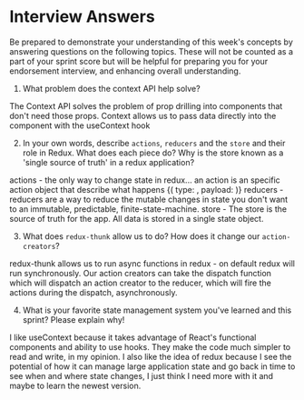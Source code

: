 # Interview Answers

Be prepared to demonstrate your understanding of this week's concepts by answering questions on the following topics. These will not be counted as a part of your sprint score but will be helpful for preparing you for your endorsement interview, and enhancing overall understanding.

1. What problem does the context API help solve?

The Context API solves the problem of prop drilling into components that don't need those props. Context allows us to pass data directly into the component with the useContext hook

2. In your own words, describe `actions`, `reducers` and the `store` and their role in Redux. What does each piece do? Why is the store known as a 'single source of truth' in a redux application?

actions - the only way to change state in redux... an action is an specific action object that describe what happens {( type: , payload: )}
reducers - reducers are a way to reduce the mutable changes in state you don't want to an immutable, predictable, finite-state-machine.
store - The store is the source of truth for the app. All data is stored in a single state object.

3. What does `redux-thunk` allow us to do? How does it change our `action-creators`?

redux-thunk allows us to run async functions in redux - on default redux will run synchronously. Our action creators can take the dispatch function which will dispatch an action creator to the reducer, which will fire the actions during the dispatch, asynchronously.

4. What is your favorite state management system you've learned and this sprint? Please explain why!

I like useContext because it takes advantage of React's functional components and ability to use hooks. They make the code much simpler to read and write, in my opinion. I also like the idea of redux because I see the potential of how it can manage large application state and go back in time to see when and where state changes, I just think I need more with it and maybe to learn the newest version.
